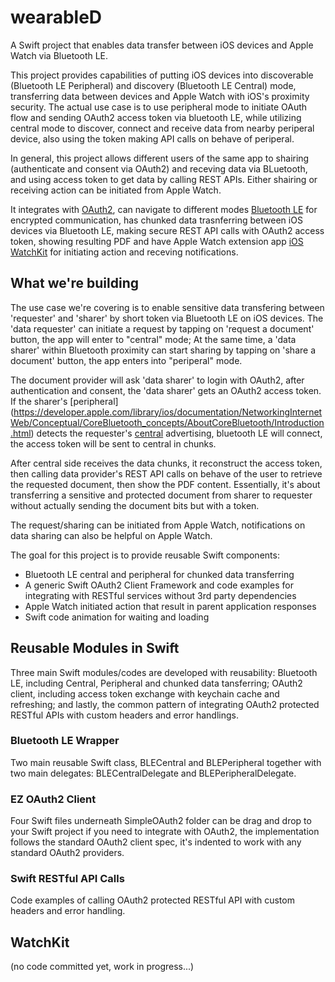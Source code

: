 # wearableD
A Swift project that enables data transfer between iOS devices and Apple Watch via Bluetooth LE.

This project provides capabilities of putting iOS devices into discoverable (Bluetooth LE Peripheral) and discovery (Bluetooth LE Central) mode, transferring data between devices and Apple Watch with iOS's proximity security. The actual use case is to use peripheral mode to initiate OAuth flow and sending OAuth2 access token via bluetooth LE, while utilizing central mode to  discover, connect and receive data from nearby periperal device, also using the token making API calls on behave of periperal. 

In general, this project allows different users of the same app to shairing (authenticate and consent via OAuth2) and receving  data via BLuetooth, and using access token to get data by calling REST APIs. Either shairing or receiving action can be initiated from Apple Watch.

It integrates with [OAuth2](http://oauth.net/2/), can navigate to different modes [Bluetooth LE](http://en.wikipedia.org/wiki/Bluetooth_low_energy) for encrypted communication, has chunked data trasnferring between iOS devices via Bluetooth LE, making secure REST API calls with OAuth2 access token, showing resulting PDF and have Apple Watch extension app [iOS WatchKit](https://developer.apple.com/watchkit/) for initiating action and receving notifications.

## What we're building

The use case we're covering is to enable sensitive data transfering between 'requester' and 'sharer' by short token via Bluetooth LE on iOS devices.
The 'data requester' can initiate a request by tapping on 'request a document' button, the app will enter to "central" mode; At the same time, a 'data sharer' within Bluetooth proximity can start sharing
by tapping on 'share a document' button, the app enters into "periperal" mode. 

The document provider will ask 'data sharer' to login with OAuth2, after authentication and consent, 
the 'data sharer' gets an OAuth2 access token. If the sharer's [peripheral] (https://developer.apple.com/library/ios/documentation/NetworkingInternetWeb/Conceptual/CoreBluetooth_concepts/AboutCoreBluetooth/Introduction.html)
detects the requester's [central](https://developer.apple.com/library/ios/documentation/NetworkingInternetWeb/Conceptual/CoreBluetooth_concepts/AboutCoreBluetooth/Introduction.html)
advertising, bluetooth LE will connect, the access token will be sent to central in chunks. 

After central side receives the data chunks, it reconstruct the access token, then calling 
data provider's REST API calls on behave of the user to retrieve the requested document, then show the PDF content. Essentially, it's about transferring a sensitive and protected document from sharer to requester without
actually sending the document bits but with a token.

The request/sharing can be initiated from Apple Watch, notifications on data sharing can also be helpful on Apple Watch. 

The goal for this project is to provide reusable Swift components: 

* Bluetooth LE central and peripheral for chunked data transferring
* A generic Swift OAuth2 Client Framework and code examples for integrating with RESTful services without 3rd party dependencies
* Apple Watch initiated action that result in parent application responses
* Swift code animation for waiting and loading

## Reusable Modules in Swift

Three main Swift modules/codes are developed with reusability: Bluetooth LE, including Central, Peripheral and chunked data tansferring;
OAuth2 client, including access token exchange with keychain cache and refreshing; and lastly, the common pattern of integrating OAuth2
protected RESTful APIs with custom headers and error handlings.

### Bluetooth LE Wrapper

Two main reusable Swift class, BLECentral and BLEPeripheral together with two main delegates: BLECentralDelegate and BLEPeripheralDelegate.

### EZ OAuth2 Client

Four Swift files underneath SimpleOAuth2 folder can be drag and drop to your Swift project if you need to integrate with OAuth2, the 
implementation follows the standard OAuth2 client spec, it's indented to work with any standard OAuth2 providers.

### Swift RESTful API Calls

Code examples of calling OAuth2 protected RESTful API with custom headers and error handling.

## WatchKit
(no code committed yet, work in progress...) 
  

